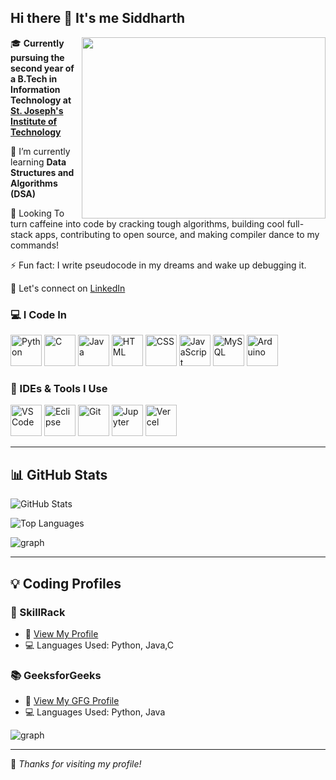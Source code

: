 ## Hi there 👋 It's me Siddharth



<img align="right" width="390" height="290" src="https://camo.githubusercontent.com/7cab7453b50c32be4c3605a42cb5e509644666999796555e759d06a9facf6b4a/68747470733a2f2f63646e2e6472696262626c652e636f6d2f75736572732f323133313939332f73637265656e73686f74732f343934383733362f74686f75676874776f726b732d6769665f6472696262626c652e676966" />
 
🎓 **Currently pursuing the second year of a B.Tech in Information Technology
      at [St. Joseph's Institute of Technology](https://stjosephstechnology.ac.in/)**  

📘 I’m currently learning **Data Structures and Algorithms (DSA)**  

🚀 Looking To turn caffeine into code by cracking tough algorithms, building cool full-stack apps, contributing to open source, and making compiler dance to my commands!

⚡ Fun fact: I write pseudocode in my dreams and wake up debugging it. 

🔗 Let's connect on [LinkedIn](https://www.linkedin.com/in/siddharth2006/)  


### 💻 I Code In

<p align="left">
  <img src="https://cdn.jsdelivr.net/gh/devicons/devicon/icons/python/python-original.svg" width="50" height="50" alt="Python" />
  <img src="https://img.icons8.com/?size=100&id=40670&format=png&color=000000" width="50"  height="50" alt="C" />
  <img src="https://cdn.jsdelivr.net/gh/devicons/devicon/icons/java/java-original.svg" width="50" height="50" alt="Java" />
  <img src="https://cdn.jsdelivr.net/gh/devicons/devicon/icons/html5/html5-original.svg" width="50" height="50" alt="HTML" />
  <img src="https://cdn.jsdelivr.net/gh/devicons/devicon/icons/css3/css3-original.svg" width="50" height="50" alt="CSS" />
  <img src="https://cdn.jsdelivr.net/gh/devicons/devicon/icons/javascript/javascript-original.svg" width="50" height="50" alt="JavaScript" />
  <img src="https://img.icons8.com/?size=100&id=UFXRpPFebwa2&format=png&color=000000" width="50" height="50" alt="MySQL" />
  <img src="https://upload.wikimedia.org/wikipedia/commons/8/87/Arduino_Logo.svg" width="50" height="50" alt="Arduino" />
</p>



### 🧰 IDEs & Tools I Use

<p align="left">
  <img src="https://cdn.jsdelivr.net/gh/devicons/devicon/icons/vscode/vscode-original.svg" width="50" height="50" alt="VS Code" />
  <img src="https://cdn.jsdelivr.net/gh/devicons/devicon/icons/eclipse/eclipse-original.svg" width="50" height="50" alt="Eclipse" />
  <img src="https://cdn.jsdelivr.net/gh/devicons/devicon/icons/git/git-original.svg" width="50" height="50" alt="Git" />
  <img src="https://img.icons8.com/?size=100&id=J0SgMWzAxqFj&format=png&color=000000" width="50" height="50" alt="Jupyter" />
  <img src="https://img.icons8.com/?size=100&id=2xFS7aynbwiR&format=png&color=12B886" height="50" width="50" alt="Vercel" />
</p>

---

## 📊 GitHub Stats

<p align="left">
  <img src="https://github-readme-stats.vercel.app/api?username=codeXsidd&show_icons=true&theme=radical" alt="GitHub Stats" />
</p>

<p align="left">
  <img src="https://github-readme-stats.vercel.app/api/top-langs/?username=codeXsidd&layout=compact&theme=radical" alt="Top Languages" />
</p>

<p align="left">
  <img src="https://github-readme-activity-graph.vercel.app/graph?username=codeXsidd&bg_color=1f1e20&color=d35fcb&line=5abc4e&point=676565&area=true&hide_border=true" alt="graph" />
</p>

---

## 💡 Coding Profiles

### 🧠 SkillRack
- 🔗 [View My Profile](https://www.skillrack.com/faces/resume.xhtml?id=493823&key=siddharth2006)
- 💻 Languages Used: Python, Java,C

### 📚 GeeksforGeeks
- 🔗 [View My GFG Profile](https://www.geeksforgeeks.org/user/siddharth2006/)
- 💻 Languages Used: Python, Java
<p align="left">
  <img src="https://gfgstatscard.vercel.app/siddharth2006?theme=dark" alt="graph" />
 </p>

---

🌟 *Thanks for visiting my profile!*
